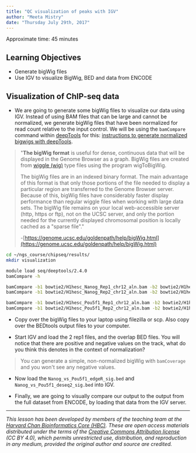 ```yaml
---
title: "QC visualization of peaks with IGV"
author: "Meeta Mistry"
date: "Thursday July 29th, 2017"
---
```


Approximate time: 45 minutes

## Learning Objectives
* Generate bigWig files
* Use IGV to visualize BigWig, BED and data from ENCODE

## Visualization of ChIP-seq data

* We are going to generate some bigWig files to visualize our data using IGV. Instead of using BAM files that can be large and cannot be normalized, we generate bigWig files that have been normalized for read count relative to the input control. We will be using the `bamCompare` command within [deepTools](https://deeptools.github.io/) for this: [instructions to generate normalized bigwigs with deepTools](https://github.com/fidelram/deepTools/wiki/Normalizations).

> "**The bigWig format** is useful for dense, continuous data that will be displayed in the Genome Browser as a graph. BigWig files are created from [wiggle (wig)](https://genome.ucsc.edu/goldenpath/help/wiggle.html) type files using the program wigToBigWig.
> 
> The bigWig files are in an indexed binary format. The main advantage of this format is that only those portions of the file needed to display a particular region are transferred to the Genome Browser server. Because of this, bigWig files have considerably faster display performance than regular wiggle files when working with large data sets. The bigWig file remains on your local web-accessible server (http, https or ftp), not on the UCSC server, and only the portion needed for the currently displayed chromosomal position is locally cached as a "sparse file"."
>
> -[https://genome.ucsc.edu/goldenpath/help/bigWig.html](https://genome.ucsc.edu/goldenpath/help/bigWig.html)

```bash
cd ~/ngs_course/chipseq/results/
mkdir visualization
```

```bash
module load seq/deeptools/2.4.0
bamCompare -h
```

```bash
bamCompare -b1 bowtie2/H1hesc_Nanog_Rep1_chr12_aln.bam -b2 bowtie2/H1hesc_Input_Rep1_chr12_aln.bam -o visualization/Nanog_Rep1_chr12.bw 2> visualization/Nanog_Rep1_bamcompare.log
bamCompare -b1 bowtie2/H1hesc_Nanog_Rep2_chr12_aln.bam -b2 bowtie2/H1hesc_Input_Rep2_chr12_aln.bam -o visualization/Nanog_Rep2_chr12.bw 2> visualization/Nanog_Rep2_bamcompare.log
```

```bash
bamCompare -b1 bowtie2/H1hesc_Pou5f1_Rep1_chr12_aln.bam -b2 bowtie2/H1hesc_Input_Rep1_chr12_aln.bam -o visualization/Pou5f1_Rep1_chr12.bw 2> visualization/Pou5f1_Rep1_bamcompare.log
bamCompare -b1 bowtie2/H1hesc_Pou5f1_Rep2_chr12_aln.bam -b2 bowtie2/H1hesc_Input_Rep2_chr12_aln.bam -o visualization/Pou5f1_Rep2_chr12.bw 2> visualization/Pou5f1_Rep2_bamcompare.log
```

* Copy over the bigWig files to your laptop using filezilla or scp. Also copy over the BEDtools output files to your computer.

* Start IGV and load the 2 rep1 files, and the overlap BED files. You will notice that there are positive and negative values on the track, what do you think this denotes in the context of normalization?

> You can generate a simple, non-normalized bigWig with `bamCoverage` and you won't see any negative values. 

* Now load the `Nanog_vs_Pou5f1_edgeR_sig.bed` and `Nanog_vs_Pou5f1_deseq2_sig.bed` into IGV.

* Finally, we are going to visually compare our output to the output from the full dataset from ENCODE, by loading that data from the IGV server.

***
*This lesson has been developed by members of the teaching team at the [Harvard Chan Bioinformatics Core (HBC)](http://bioinformatics.sph.harvard.edu/). These are open access materials distributed under the terms of the [Creative Commons Attribution license](https://creativecommons.org/licenses/by/4.0/) (CC BY 4.0), which permits unrestricted use, distribution, and reproduction in any medium, provided the original author and source are credited.*
